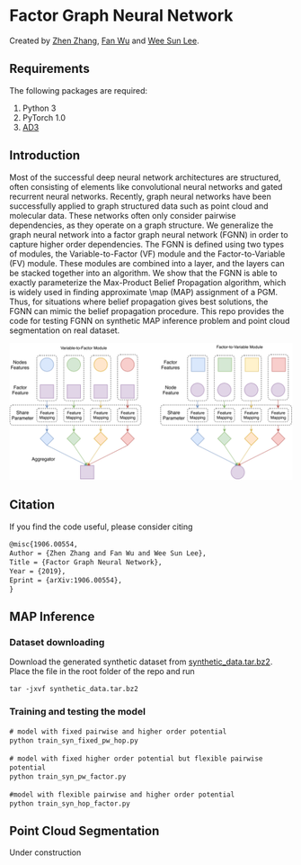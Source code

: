 # Factor Graph Neural Network

Created by [Zhen Zhang](https://zzhang.org), [Fan Wu](https://github.com/kkkkahlua) and [Wee Sun Lee](https://www.comp.nus.edu.sg/~leews/). 

## Requirements
The following packages are required: 

1. Python 3 
2. PyTorch 1.0
3. [AD3](https://github.com/andre-martins/AD3)

## Introduction
Most of the successful deep neural network architectures are structured, often consisting of elements like convolutional neural networks and gated recurrent neural networks. Recently, graph neural networks have been successfully applied to graph structured data such as point cloud and molecular data. These networks often only consider pairwise dependencies, as they operate on a graph structure. We generalize the graph neural network into a factor graph neural network (FGNN) in order to capture higher order dependencies. The FGNN is defined using two types of modules, the Variable-to-Factor (VF) module and the Factor-to-Variable (FV) module. These modules are combined into a layer, and the layers can be stacked together into an algorithm. We show that the FGNN is able to exactly parameterize the Max-Product Belief Propagation algorithm, which is widely used in finding approximate \map (MAP) assignment of a PGM. Thus, for situations where belief propagation gives best solutions, the FGNN can mimic the belief propagation procedure. This repo provides the code for testing FGNN on synthetic MAP inference problem and point cloud segmentation on real dataset.

![FGNN](images/FGNN.svg?sanitize=true "Factor Graph Neural Network")

## Citation

If you find the code useful, please consider citing 

```
@misc{1906.00554,
Author = {Zhen Zhang and Fan Wu and Wee Sun Lee},
Title = {Factor Graph Neural Network},
Year = {2019},
Eprint = {arXiv:1906.00554},
}
```

## MAP Inference 

### Dataset downloading

Download the generated synthetic dataset from [synthetic_data.tar.bz2](https://drive.google.com/file/d/1NPMdcQsyI7XRxHfDfa2s3kJPNVyOBW41/view?usp=sharing).
Place the file in the root folder of the repo and run 

``` shell
tar -jxvf synthetic_data.tar.bz2 
```

### Training and testing the model 

``` shell
# model with fixed pairwise and higher order potential 
python train_syn_fixed_pw_hop.py

# model with fixed higher order potential but flexible pairwise potential 
python train_syn_pw_factor.py

#model with flexible pairwise and higher order potential 
python train_syn_hop_factor.py
```

## Point Cloud Segmentation

Under construction
